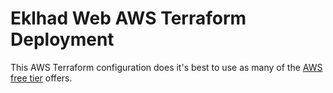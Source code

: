 # Eklhad Web AWS Terraform Deployment

This AWS Terraform configuration does it's best to use as many of the [AWS free tier](https://aws.amazon.com/free/) offers.
